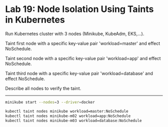 # Lab 19: Node Isolation Using Taints in Kubernetes

Run Kubernetes cluster with 3 nodes (Minikube, KubeAdm, EKS,...).

Taint first node with a specific key-value pair 'workload=master' and effect NoSchedule.

Taint second node with a specific key-value pair 'workload=app' and effect NoSchedule.

Taint third node with a specific key-value pair 'workload=database' and effect NoSchedule.

Describe all nodes to verify the taint.

---

```bash
minikube start --nodes=3 --driver=docker
```

```bash
kubectl taint nodes minikube workload=master:NoSchedule
kubectl taint nodes minikube-m02 workload=app:NoSchedule
kubectl taint nodes minikube-m03 workload=database:NoSchedule
```

